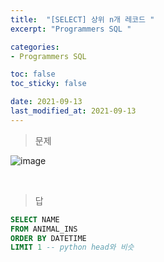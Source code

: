 ```yaml
---
title:  "[SELECT] 상위 n개 레코드 "
excerpt: "Programmers SQL "

categories:
- Programmers SQL

toc: false
toc_sticky: false

date: 2021-09-13
last_modified_at: 2021-09-13
---
```


> 문제

![image](https://user-images.githubusercontent.com/76996686/133094425-693fb4d2-029c-4e77-8c49-7f41ed1f69bf.png)



<br>

> 답

```sql
SELECT NAME
FROM ANIMAL_INS
ORDER BY DATETIME
LIMIT 1 -- python head와 비슷
```